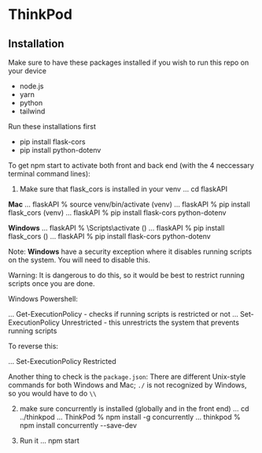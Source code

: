 # ThinkPod 
## Installation  
Make sure to have these packages installed if you wish to run this repo on your device
- node.js 
- yarn 
- python 
- tailwind
  
Run these installations first
- pip install flask-cors
- pip install python-dotenv

To get npm start to activate both front and back end (with the 4 neccessary terminal command lines): 
1) Make sure that flask_cors is installed in your venv 
  … cd flaskAPI

**Mac**
  … flaskAPI % source venv/bin/activate
  (venv) … flaskAPI % pip install flask_cors
  (venv) … flaskAPI % pip install flask-cors python-dotenv

**Windows**
  … flaskAPI % <venvname>\Scripts\activate
  (<venvname>) … flaskAPI % pip install flask_cors
  (<venvname>) … flaskAPI % pip install flask-cors python-dotenv

Note: **Windows** have a security exception where it disables running scripts on the system. You will need to disable this. 

Warning: It is dangerous to do this, so it would be best to restrict running scripts once you are done.

Windows Powershell:

  … Get-ExecutionPolicy - checks if running scripts is restricted or not
  … Set-ExecutionPolicy Unrestricted - this unrestricts the system that prevents running scripts

  To reverse this: 

  … Set-ExecutionPolicy Restricted

Another thing to check is the `package.json`:
  There are different Unix-style commands for both Windows and Mac; `./` is not recognized by Windows, so you would have to do `\\`

2) make sure concurrently is installed (globally and in the front end) 
  … cd ../thinkpod
  … ThinkPod % npm install -g concurrently
  … thinkpod % npm install concurrently --save-dev

3) Run it
  … npm start

  